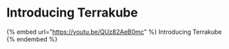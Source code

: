 # Introducing Terrakube

{% embed url="https://youtu.be/QUz82AeB0mc" %}
Introducing Terrakube
{% endembed %}
